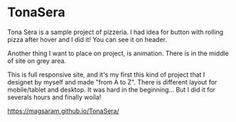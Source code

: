 # TonaSera
Tona Sera is a sample project of pizzeria. I had idea for button with rolling pizza after hover and I did it! You can see it on header. 

Another thing I want to place on project, is animation. There is in the middle of site on grey area. 

This is full responsive site, and it's my first this kind of project that I designet by myself and made "from A to Z". There is different layout for mobile/tablet and desktop. It was hard in the beginning... But I did it for severals hours and finally woila!

https://magsaram.github.io/TonaSera/
